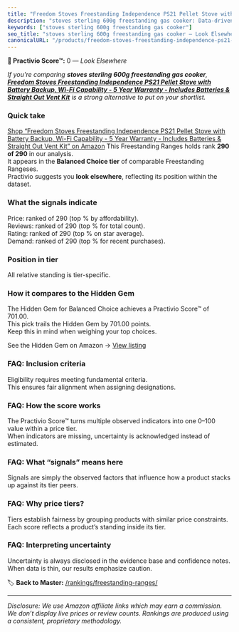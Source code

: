```yaml
---
title: "Freedom Stoves Freestanding Independence PS21 Pellet Stove with Battery Backup, Wi-Fi Capability - 5 Year Warranty - Includes Batteries & Straight Out Vent Kit"
description: "stoves sterling 600g freestanding gas cooker: Data-driven ranking using the Practivio Score™. Positioned by quality, value, demand, findability, momentum."
keywords: ["stoves sterling 600g freestanding gas cooker"]
seo_title: "stoves sterling 600g freestanding gas cooker — Look Elsewhere (2025)"
canonicalURL: "/products/freedom-stoves-freestanding-independence-ps21-pellet-stove-with-battery-backup-wi-fi-capability-5-year-warranty-includes-batteries-straight-out-vent-kit-B0D8CDTK44/"
---
```


**🚫 Practivio Score™:** 0 — _Look Elsewhere_


*If you're comparing **stoves sterling 600g freestanding gas cooker**, **[Freedom Stoves Freestanding Independence PS21 Pellet Stove with Battery Backup, Wi-Fi Capability - 5 Year Warranty - Includes Batteries & Straight Out Vent Kit](https://www.amazon.com/dp/B0D8CDTK44?tag=practivio-20)** is a strong alternative to put on your shortlist.*
### Quick take
[Shop “Freedom Stoves Freestanding Independence PS21 Pellet Stove with Battery Backup, Wi-Fi Capability - 5 Year Warranty - Includes Batteries & Straight Out Vent Kit” on Amazon](https://www.amazon.com/dp/B0D8CDTK44?tag=practivio-20)
This Freestanding Ranges holds rank **290 of 290** in our analysis.  
It appears in the **Balanced Choice tier** of comparable Freestanding Rangeses.  
Practivio suggests you **look elsewhere**, reflecting its position within the dataset.

### What the signals indicate
Price: ranked  of 290 (top % by affordability).  
Reviews: ranked  of 290 (top % for total count).  
Rating: ranked  of 290 (top % on star average).  
Demand: ranked  of 290 (top % for recent purchases).

### Position in tier
All relative standing is tier-specific.

### How it compares to the Hidden Gem
The Hidden Gem for Balanced Choice achieves a Practivio Score™ of 701.00.  
This pick trails the Hidden Gem by 701.00 points.  
Keep this in mind when weighing your top choices.  

See the Hidden Gem on Amazon → [View listing](https://www.amazon.com/dp/B07FWRTVYZ?tag=practivio-20)

### FAQ: Inclusion criteria
Eligibility requires meeting fundamental criteria.  
This ensures fair alignment when assigning designations.

### FAQ: How the score works
The Practivio Score™ turns multiple observed indicators into one 0–100 value within a price tier.  
When indicators are missing, uncertainty is acknowledged instead of estimated.

### FAQ: What “signals” means here
Signals are simply the observed factors that influence how a product stacks up against its tier peers.

### FAQ: Why price tiers?
Tiers establish fairness by grouping products with similar price constraints.  
Each score reflects a product’s standing inside its tier.

### FAQ: Interpreting uncertainty
Uncertainty is always disclosed in the evidence base and confidence notes.  
When data is thin, our results emphasize caution.


🏷️ **Back to Master:** [/rankings/freestanding-ranges/](/rankings/freestanding-ranges/)

---
_Disclosure: We use Amazon affiliate links which may earn a commission. We don’t display live prices or review counts. Rankings are produced using a consistent, proprietary methodology._
